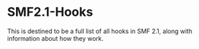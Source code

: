 # SMF2.1-Hooks
This is destined to be a full list of all hooks in SMF 2.1, along with information about how they work.
